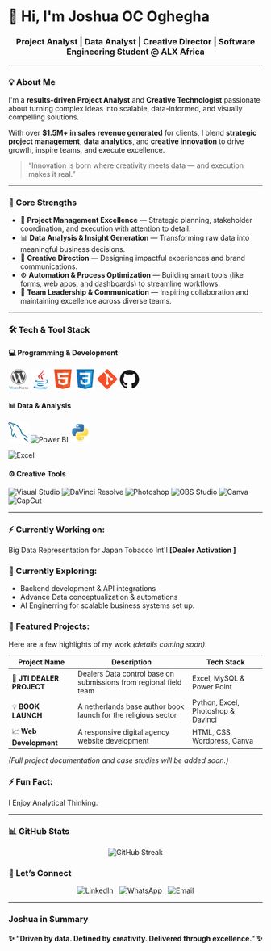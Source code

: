 <!-- Profile Header -->
<h1 align="left">👋 Hi, I'm Joshua OC Oghegha</h1>
<h3 align="center">Project Analyst | Data Analyst | Creative Director | Software Engineering Student @ ALX Africa</h3>

---

### 💡 About Me

I'm a **results-driven Project Analyst** and **Creative Technologist** passionate about turning complex ideas into scalable, data-informed, and visually compelling solutions.  

With over **$1.5M+ in sales revenue generated** for clients, I blend **strategic project management**, **data analytics**, and **creative innovation** to drive growth, inspire teams, and execute excellence.

> “Innovation is born where creativity meets data — and execution makes it real.”

---

### 🧠 Core Strengths

- 🧩 **Project Management Excellence** — Strategic planning, stakeholder coordination, and execution with attention to detail.  
- 📊 **Data Analysis & Insight Generation** — Transforming raw data into meaningful business decisions.  
- 🎨 **Creative Direction** — Designing impactful experiences and brand communications.  
- ⚙️ **Automation & Process Optimization** — Building smart tools (like forms, web apps, and dashboards) to streamline workflows.  
- 💬 **Team Leadership & Communication** — Inspiring collaboration and maintaining excellence across diverse teams.

---

### 🛠️ Tech & Tool Stack

#### 💻 Programming & Development
<p align="left">
  <img src="https://raw.githubusercontent.com/devicons/devicon/master/icons/wordpress/wordpress-original.svg" alt="WordPress" width="40" height="40"/>
  <img src="https://raw.githubusercontent.com/devicons/devicon/master/icons/java/java-original.svg" alt="Java" width="40" height="40"/>
  <img src="https://raw.githubusercontent.com/devicons/devicon/master/icons/html5/html5-original.svg" alt="HTML5" width="40" height="40"/>
  <img src="https://raw.githubusercontent.com/devicons/devicon/master/icons/css3/css3-original.svg" alt="CSS" width="40" height="40"/>
  <img src="https://raw.githubusercontent.com/devicons/devicon/master/icons/git/git-original.svg" alt="Git" width="40" height="40"/>
  <img src="https://raw.githubusercontent.com/devicons/devicon/master/icons/github/github-original.svg" alt="GitHub" width="40" height="40"/>
</p>

#### 📊 Data & Analysis
<p align="left">
  <img src="https://raw.githubusercontent.com/devicons/devicon/master/icons/mysql/mysql-original.svg" alt="MySQL" width="40" height="40"/>
  <img src="https://upload.wikimedia.org/wikipedia/commons/c/cf/New_Power_BI_Logo.svg" alt="Power BI" width="40" height="40"/>
  <img src="https://raw.githubusercontent.com/devicons/devicon/master/icons/python/python-original.svg" alt="Python" width="40" height="40"/>
 </p>
 
 ![Excel](https://img.shields.io/badge/Microsoft_Excel-217346?style=for-the-badge&logo=microsoft-excel&logoColor=white)

#### ⚙️ Creative Tools
<p align="left">
  <img src="https://img.shields.io/badge/Visual%20Studio-5C2D91?style=for-the-badge&logo=visualstudio&logoColor=white" alt="Visual Studio"/>
  <img src="https://img.shields.io/badge/DaVinci%20Resolve-1E1E1E?style=for-the-badge&logo=davinciresolve&logoColor=29A8FF" alt="DaVinci Resolve"/>
  <img src="https://img.shields.io/badge/Adobe%20Photoshop-0E4267?style=for-the-badge&logo=adobephotoshop&logoColor=white" alt="Photoshop"/>
  <img src="https://img.shields.io/badge/OBS%20Studio-302E31?style=for-the-badge&logo=obsstudio&logoColor=white" alt="OBS Studio"/>
  <img src="https://img.shields.io/badge/Canva-00C4CC?style=for-the-badge&logo=canva&logoColor=white" alt="Canva"/>
  <img src="https://img.shields.io/badge/CapCut-000000?style=for-the-badge&logo=capcut&logoColor=white" alt="CapCut"/>
</p>

---

### ⚡ Currently Working on: 
Big Data Representation for Japan Tobacco Int'l **[Dealer Activation ]**

### 🌱 Currently Exploring:
- Backend development & API integrations  
- Advance Data conceptualization & automations  
- AI Enginerring for scalable business systems set up.

### 📂 Featured Projects:

Here are a few highlights of my work *(details coming soon)*:

| Project Name | Description | Tech Stack |
|---------------|-------------|-------------|
| 🚀 **JTI DEALER PROJECT** |Dealers Data control base on submissions from regional field team  |Excel, MySQL & Power Point |
| 💡 **BOOK LAUNCH** |A netherlands base author book launch for the religious sector |Python, Excel, Photoshop & Davinci |
| 📈 **Web Development** |A responsive digital agency website development |HTML, CSS, Wordpress, Canva |

*(Full project documentation and case studies will be added soon.)*

### ⚡ Fun Fact: 
I Enjoy Analytical Thinking.

---

### 📊 GitHub Stats

<p align="center">
  <img src="https://github-readme-streak-stats.herokuapp.com/?user=TheOCJorsh&theme=tokyonight" alt="GitHub Streak" width="48%"/>
</p>

### 🤝 Let’s Connect

<p align="center">
<a href="https://www.linkedin.com/in/oghegha-joshua-62b402105/" target="_blank">
    <img src="https://cdn.jsdelivr.net/gh/devicons/devicon/icons/linkedin/linkedin-original.svg" alt="LinkedIn" width="40" height="40"/>
  </a>
  &nbsp;
  <a href="https://wa.me/2347065527642" target="_blank">
    <img src="https://upload.wikimedia.org/wikipedia/commons/6/6b/WhatsApp.svg" alt="WhatsApp" width="40" height="40"/>
  </a>
  &nbsp;
  <a href="mailto:ogheghajoshua@gmail.com" target="_blank">
    <img src="https://upload.wikimedia.org/wikipedia/commons/4/4e/Gmail_Icon.png" alt="Email" width="40" height="40"/>
  </a>
</p>

---

### Joshua in Summary
<h4 align="center">✨ “Driven by data. Defined by creativity. Delivered through excellence.” ✨</h4>

